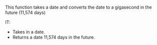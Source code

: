 This function takes a date and converts the date to a gigasecond in the future (11,574 days)

IT:
  * Takes in a date.
  * Returns a date 11,574 days in the future.
